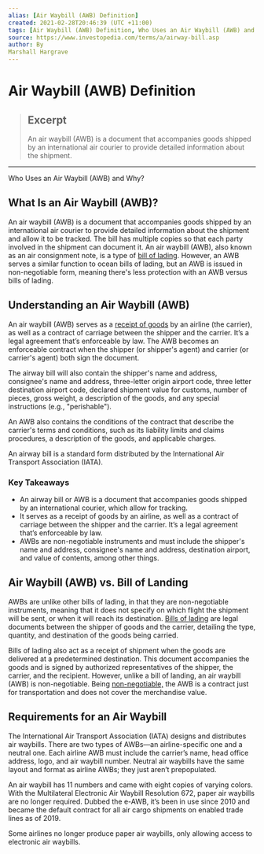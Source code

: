 ```yaml
---
alias: [Air Waybill (AWB) Definition]
created: 2021-02-28T20:46:39 (UTC +11:00)
tags: [Air Waybill (AWB) Definition, Who Uses an Air Waybill (AWB) and Why?]
source: https://www.investopedia.com/terms/a/airway-bill.asp
author: By
Marshall Hargrave
---
```


# Air Waybill (AWB) Definition

> ## Excerpt
> An air waybill (AWB) is a document that accompanies goods shipped by an international air courier to provide detailed information about the shipment.

---

Who Uses an Air Waybill (AWB) and Why?
## What Is an Air Waybill (AWB)?

An air waybill (AWB) is a document that accompanies goods shipped by an international air courier to provide detailed information about the shipment and allow it to be tracked. The bill has multiple copies so that each party involved in the shipment can document it. An air waybill (AWB), also known as an air consignment note, is a type of [bill of lading](https://www.investopedia.com/terms/b/billoflading.asp). However, an AWB serves a similar function to ocean bills of lading, but an AWB is issued in non-negotiable form, meaning there's less protection with an AWB versus bills of lading.

## Understanding an Air Waybill (AWB)

An air waybill (AWB) serves as a [receipt of goods](https://www.investopedia.com/articles/investing/102413/cash-flow-statement-reviewing-cash-flow-operations.asp) by an airline (the carrier), as well as a contract of carriage between the shipper and the carrier. It’s a legal agreement that’s enforceable by law. The AWB becomes an enforceable contract when the shipper (or shipper's agent) and carrier (or carrier's agent) both sign the document. 

The airway bill will also contain the shipper's name and address, consignee's name and address, three-letter origin airport code, three letter destination airport code, declared shipment value for customs, number of pieces, gross weight, a description of the goods, and any special instructions (e.g., "perishable").

An AWB also contains the conditions of the contract that describe the carrier's terms and conditions, such as its liability limits and claims procedures, a description of the goods, and applicable charges.

An airway bill is a standard form distributed by the International Air Transport Association (IATA).

### Key Takeaways

-   An airway bill or AWB is a document that accompanies goods shipped by an international courier, which allow for tracking.
-   It serves as a receipt of goods by an airline, as well as a contract of carriage between the shipper and the carrier. It’s a legal agreement that’s enforceable by law.
-   AWBs are non-negotiable instruments and must include the shipper's name and address, consignee's name and address, destination airport, and value of contents, among other things.

## Air Waybill (AWB) vs. Bill of Landing

AWBs are unlike other bills of lading, in that they are non-negotiable instruments, meaning that it does not specify on which flight the shipment will be sent, or when it will reach its destination. [Bills of lading](https://www.investopedia.com/terms/b/billoflading.asp) are legal documents between the shipper of goods and the carrier, detailing the type, quantity, and destination of the goods being carried.

Bills of lading also act as a receipt of shipment when the goods are delivered at a predetermined destination. This document accompanies the goods and is signed by authorized representatives of the shipper, the carrier, and the recipient. However, unlike a bill of landing, an air waybill (AWB) is non-negotiable. Being [non-negotiable,](https://www.investopedia.com/terms/n/nonnegotiable.asp) the AWB is a contract just for transportation and does not cover the merchandise value.

## Requirements for an Air Waybill

The International Air Transport Association (IATA) designs and distributes air waybills. There are two types of AWBs—an airline-specific one and a neutral one. Each airline AWB must include the carrier’s name, head office address, logo, and air waybill number. Neutral air waybills have the same layout and format as airline AWBs; they just aren’t prepopulated.

An air waybill has 11 numbers and came with eight copies of varying colors. With the Multilateral Electronic Air Waybill Resolution 672, paper air waybills are no longer required. Dubbed the e-AWB, it’s been in use since 2010 and became the default contract for all air cargo shipments on enabled trade lines as of 2019.

Some airlines no longer produce paper air waybills, only allowing access to electronic air waybills.
